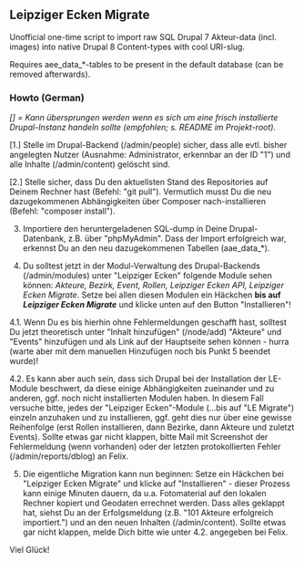 ## Leipziger Ecken Migrate

Unofficial one-time script to import raw SQL Drupal 7 Akteur-data (incl. images) into native Drupal 8 Content-types with cool URI-slug.

Requires aee_data_*-tables to be present in the default database (can be removed afterwards).

### Howto (German)

*[] = Kann übersprungen werden wenn es sich um eine frisch installierte Drupal-Instanz handeln sollte (empfohlen; s. README im Projekt-root).*

[1.] Stelle im Drupal-Backend (/admin/people) sicher, dass alle evtl. bisher angelegten Nutzer (Ausnahme: Administrator, erkennbar an der ID "1") und alle Inhalte (/admin/content) gelöscht sind.

[2.] Stelle sicher, dass Du den aktuellsten Stand des Repositories auf Deinem Rechner hast (Befehl: "git pull"). Vermutlich musst Du die neu dazugekommenen Abhängigkeiten über Composer nach-installieren (Befehl: "composer install").

3. Importiere den heruntergeladenen SQL-dump in Deine Drupal-Datenbank, z.B. über "phpMyAdmin". Dass der Import erfolgreich war, erkennst Du an den neu dazugekommenen Tabellen (aae_data_*).

4. Du solltest jetzt in der Modul-Verwaltung des Drupal-Backends (/admin/modules) unter "Leipziger Ecken" folgende Module sehen können: *Akteure, Bezirk, Event, Rollen, Leipziger Ecken API, Leipziger Ecken Migrate*. Setze bei allen diesen Modulen ein Häckchen **bis auf *Leipziger Ecken Migrate*** und klicke unten auf den Button "Installieren"!

4.1. Wenn Du es bis hierhin ohne Fehlermeldungen geschafft hast, solltest Du jetzt theoretisch unter "Inhalt hinzufügen" (/node/add) "Akteure" und "Events" hinzufügen und als Link auf der Hauptseite sehen können - hurra (warte aber mit dem manuellen Hinzufügen noch bis Punkt 5 beendet wurde)! 

4.2. Es kann aber auch sein, dass sich Drupal bei der Installation der LE-Module beschwert, da diese einige Abhängigkeiten zueinander und zu anderen, ggf. noch nicht installierten Modulen haben. In diesem Fall versuche bitte, jedes der "Leipziger Ecken"-Module (...bis auf "LE Migrate") einzeln anzuhaken und zu installieren, ggf. geht dies nur über eine gewisse Reihenfolge (erst Rollen installieren, dann Bezirke, dann Akteure und zuletzt Events). Sollte etwas gar nicht klappen, bitte Mail mit Screenshot der Fehlermeldung (wenn vorhanden) oder der letzten protokollierten Fehler (/admin/reports/dblog) an Felix.

5. Die eigentliche Migration kann nun beginnen: Setze ein Häckchen bei "Leipziger Ecken Migrate" und klicke auf "Installieren" - dieser Prozess kann einige Minuten dauern, da u.a. Fotomaterial auf den lokalen Rechner kopiert und Geodaten errechnet werden. Dass alles geklappt hat, siehst Du an der Erfolgsmeldung (z.B. "101 Akteure erfolgreich importiert.") und an den neuen Inhalten (/admin/content). Sollte etwas gar nicht klappen, melde Dich bitte wie unter 4.2. angegeben bei Felix.

Viel Glück!
